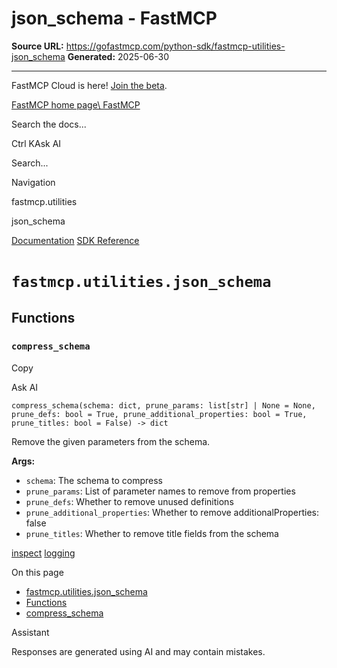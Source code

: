 # json_schema - FastMCP

**Source URL:** https://gofastmcp.com/python-sdk/fastmcp-utilities-json_schema
**Generated:** 2025-06-30

---

FastMCP Cloud is here! [Join the beta](https://fastmcp.link/x0Kyhy2).

[FastMCP home page\\
FastMCP](https://gofastmcp.com/)

Search the docs...

Ctrl KAsk AI

Search...

Navigation

fastmcp.utilities

json\_schema

[Documentation](https://gofastmcp.com/getting-started/welcome) [SDK Reference](https://gofastmcp.com/python-sdk/fastmcp-exceptions)

# [​](https://gofastmcp.com/python-sdk/fastmcp-utilities-json_schema\#fastmcp-utilities-json-schema)  `fastmcp.utilities.json_schema`

## [​](https://gofastmcp.com/python-sdk/fastmcp-utilities-json_schema\#functions)  Functions

### [​](https://gofastmcp.com/python-sdk/fastmcp-utilities-json_schema\#compress-schema)  `compress_schema`

Copy

Ask AI

```
compress_schema(schema: dict, prune_params: list[str] | None = None, prune_defs: bool = True, prune_additional_properties: bool = True, prune_titles: bool = False) -> dict

```

Remove the given parameters from the schema.

**Args:**

- `schema`: The schema to compress
- `prune_params`: List of parameter names to remove from properties
- `prune_defs`: Whether to remove unused definitions
- `prune_additional_properties`: Whether to remove additionalProperties: false
- `prune_titles`: Whether to remove title fields from the schema

[inspect](https://gofastmcp.com/python-sdk/fastmcp-utilities-inspect) [logging](https://gofastmcp.com/python-sdk/fastmcp-utilities-logging)

On this page

- [fastmcp.utilities.json\_schema](https://gofastmcp.com/python-sdk/fastmcp-utilities-json_schema#fastmcp-utilities-json-schema)
- [Functions](https://gofastmcp.com/python-sdk/fastmcp-utilities-json_schema#functions)
- [compress\_schema](https://gofastmcp.com/python-sdk/fastmcp-utilities-json_schema#compress-schema)

Assistant

Responses are generated using AI and may contain mistakes.